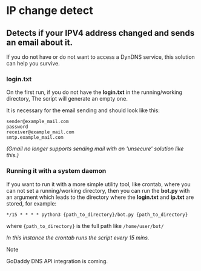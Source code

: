 # IP change detect
## Detects if your IPV4 address changed and sends an email about it.

If you do not have or do not want to access a DynDNS service, this solution can help you survive.

### login.txt
On the first run, if you do not have the **login.txt** in the running/working directory, The script will generate an empty one.

It is necessary for the email sending and should look like this:

```
sender@example_mail.com
password
receiver@example_mail.com
smtp.example_mail.com
```

_(Gmail no longer supports sending mail with an 'unsecure' solution like this.)_

### Running it with a system daemon
If you want to run it with a more simple utility tool, like crontab, where you can not set a running/working directory, then you can run the **bot.py** with an argument which leads to the directory where the **login.txt** and **ip.txt** are stored, for example:

```
*/15 * * * * python3 {path_to_directory}/bot.py {path_to_directory}
```

where `{path_to_directory}` is the full path like `/home/user/bot/`

_In this instance the crontab runs the script every 15 mins._

> [!NOTE]
> GoDaddy DNS API integration is coming.